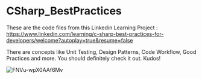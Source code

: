 # CSharp_BestPractices

These are the code files from this Linkedin Learning Project : https://www.linkedin.com/learning/c-sharp-best-practices-for-developers/welcome?autoplay=true&resume=false

There are concepts like Unit Testing, Design Patterns, Code Workflow, Good Practices and more. You should definitely check it out. Kudos!

![FNVu-wpX0AAf6Mv](https://user-images.githubusercontent.com/92258318/157309808-b5a0cd63-aa09-4b0c-92a8-54d3edc24eca.jpg)
